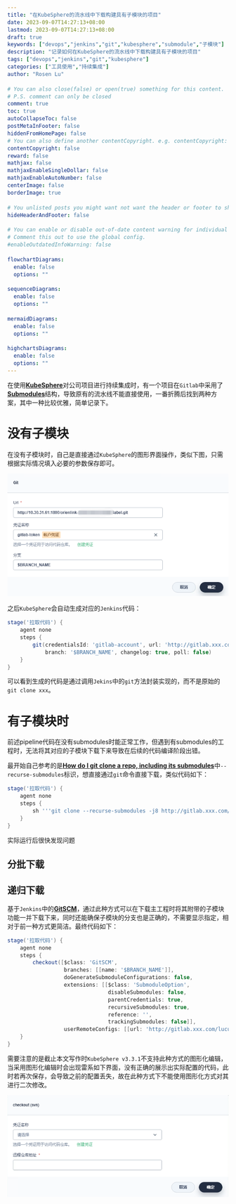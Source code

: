 ```yaml
---
title: "在KubeSphere的流水线中下载构建具有子模块的项目"
date: 2023-09-07T14:27:13+08:00
lastmod: 2023-09-07T14:27:13+08:00
draft: true
keywords: ["devops","jenkins","git","kubesphere","submodule","子模块"]
description: "记录如何在KubeSphere的流水线中下载构建具有子模块的项目"
tags: ["devops","jenkins","git","kubesphere"]
categories: ["工具使用","持续集成"]
author: "Rosen Lu"

# You can also close(false) or open(true) something for this content.
# P.S. comment can only be closed
comment: true
toc: true
autoCollapseToc: false
postMetaInFooter: false
hiddenFromHomePage: false
# You can also define another contentCopyright. e.g. contentCopyright: "This is another copyright."
contentCopyright: false
reward: false
mathjax: false
mathjaxEnableSingleDollar: false
mathjaxEnableAutoNumber: false
centerImage: false
borderImage: true

# You unlisted posts you might want not want the header or footer to show
hideHeaderAndFooter: false

# You can enable or disable out-of-date content warning for individual post.
# Comment this out to use the global config.
#enableOutdatedInfoWarning: false

flowchartDiagrams:
  enable: false
  options: ""

sequenceDiagrams: 
  enable: false
  options: ""

mermaidDiagrams: 
  enable: false
  options: ""

highchartsDiagrams: 
  enable: false
  options: ""
---
```


在使用[**KubeSphere**](https://www.kubesphere.io/zh/)对公司项目进行持续集成时，有一个项目在`Gitlab`中采用了[**Submodules**](https://git-scm.com/book/en/v2/Git-Tools-Submodules)结构，导致原有的流水线不能直接使用，一番折腾后找到两种方案，其中一种比较优雅，简单记录下。

<!--more-->

# 没有子模块

在没有子模块时，自己是直接通过`KubeSphere`的图形界面操作，类似下图，只需根据实际情况填入必要的参数保存即可。

![利用KubeSphere图形界面配置Git下载](/blog_img/devops/checkout-project-with-submodule-in-kubesphere/kubesphere-git-checkout-config.png "利用KubeSphere图形界面配置Git下载") 

之后`KubeSphere`会自动生成对应的`Jenkins`代码：

```groovy
stage('拉取代码') {
    agent none
    steps {
        git(credentialsId: 'gitlab-account', url: 'http://gitlab.xxx.com/lucumt-group/system.git',
            branch: '$BRANCH_NAME', changelog: true, poll: false)
    }
}
```

可以看到生成的代码是通过调用`Jekins`中的`git`方法封装实现的，而不是原始的`git clone xxx`。

# 有子模块时

前述pipeline代码在没有submodules时能正常工作，但遇到有submodules的工程时，无法将其对应的子模块下载下来导致在后续的代码编译阶段出错。



最开始自己参考的是[**How do I git clone a repo, including its submodules**](https://stackoverflow.com/questions/3796927/how-do-i-git-clone-a-repo-including-its-submodules)中`--recurse-submodules`标识，想直接通过`git`命令直接下载，类似代码如下：

```groovy
stage('拉取代码') {
    agent none
    steps {
        sh '''git clone --recurse-submodules -j8 http://gitlab.xxx.com/lucumt-group/system.git	'''
    }
}
```

实际运行后很快发现问题

## 分批下载

## 递归下载

基于`Jenkins`中的[**GitSCM**](https://www.jenkins.io/doc/pipeline/steps/params/gitscm/)，通过此种方式可以在下载主工程时将其附带的子模块功能一并下载下来，同时还能确保子模块的分支也是正确的，不需要显示指定，相对于前一种方式更简洁。最终代码如下：

```groovy
stage('拉取代码') {
    agent none
    steps {
        checkout([$class: 'GitSCM',
                  branches: [[name: '$BRANCH_NAME']],
                  doGenerateSubmoduleConfigurations: false,
                  extensions: [[$class: 'SubmoduleOption',
                                disableSubmodules: false,
                                parentCredentials: true,
                                recursiveSubmodules: true,
                                reference: '',
                                trackingSubmodules: false]], 
                  userRemoteConfigs: [[url: 'http://gitlab.xxx.com/lucumt-group/system.git',credentialsId:'gitlab-token']]])
    }
}
```

需要注意的是截止本文写作时`KubeSphere v3.3.1`不支持此种方式的图形化编辑，当采用图形化编辑时会出现雷系如下界面，没有正确的展示出实际配置的代码，此时若再次保存，会导致之前的配置丢失，故在此种方式下不能使用图形化方式对其进行二次修改。

![GitSCM在KubeSphere图形化编辑时的界面](/blog_img/devops/checkout-project-with-submodule-in-kubesphere/kubesphere-gitscm-checkout-config.png "GitSCM在KubeSphere图形化编辑时的界面") 
